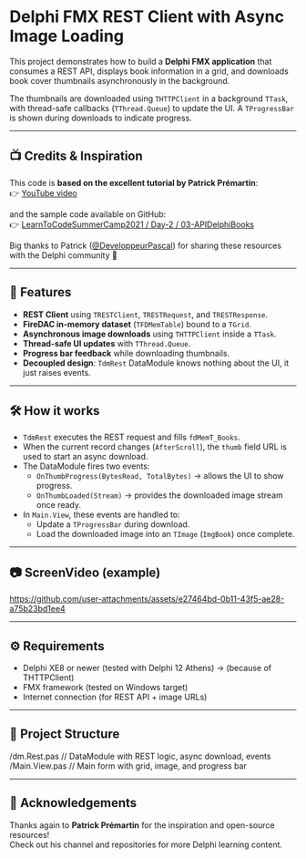 # Delphi FMX REST Client with Async Image Loading

This project demonstrates how to build a **Delphi FMX application** that consumes a REST API, displays book information in a grid, and downloads book cover thumbnails asynchronously in the background.

The thumbnails are downloaded using `THTTPClient` in a background `TTask`, with thread-safe callbacks (`TThread.Queue`) to update the UI. A `TProgressBar` is shown during downloads to indicate progress.

---

## 📺 Credits & Inspiration

This code is **based on the excellent tutorial by Patrick Prémartin**:  
👉 [YouTube video](https://www.youtube.com/watch?v=UAO2wHyDDEg)

and the sample code available on GitHub:  
👉 [LearnToCodeSummerCamp2021 / Day-2 / 03-APIDelphiBooks](https://github.com/DeveloppeurPascal/LearnToCodeSummerCamp2021/tree/main/Day-2/03-APIDelphiBooks)

Big thanks to Patrick ([@DeveloppeurPascal](https://github.com/DeveloppeurPascal)) for sharing these resources with the Delphi community 🙌

---

## 🚀 Features

- **REST Client** using `TRESTClient`, `TRESTRequest`, and `TRESTResponse`.
- **FireDAC in-memory dataset** (`TFDMemTable`) bound to a `TGrid`.
- **Asynchronous image downloads** using `THTTPClient` inside a `TTask`.
- **Thread-safe UI updates** with `TThread.Queue`.
- **Progress bar feedback** while downloading thumbnails.
- **Decoupled design**: `TdmRest` DataModule knows nothing about the UI, it just raises events.

---

## 🛠 How it works

- `TdmRest` executes the REST request and fills `fdMemT_Books`.
- When the current record changes (`AfterScroll`), the `thumb` field URL is used to start an async download.
- The DataModule fires two events:
  - `OnThumbProgress(BytesRead, TotalBytes)` → allows the UI to show progress.
  - `OnThumbLoaded(Stream)` → provides the downloaded image stream once ready.
- In `Main.View`, these events are handled to:
  - Update a `TProgressBar` during download.
  - Load the downloaded image into an `TImage` (`ImgBook`) once complete.

---

## 📷 ScreenVideo (example)



https://github.com/user-attachments/assets/e27464bd-0b11-43f5-ae28-a75b23bd1ee4



---

## ⚙️ Requirements

- Delphi XE8 or newer (tested with Delphi 12 Athens) -> (because of THTTPClient)  
- FMX framework (tested on Windows target)  
- Internet connection (for REST API + image URLs)

---

## 📂 Project Structure
/dm.Rest.pas // DataModule with REST logic, async download, events  
/Main.View.pas // Main form with grid, image, and progress bar  

---

## 🙌 Acknowledgements

Thanks again to **Patrick Prémartin** for the inspiration and open-source resources!  
Check out his channel and repositories for more Delphi learning content.


